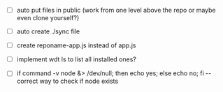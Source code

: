 - [ ] auto put files in public (work from one level above the repo or maybe even clone yourself?)
- [ ] auto create ./sync file
- [ ] create reponame-app.js instead of app.js
- [ ] implement wdt ls to list all installed ones?

- [ ] if command -v node &> /dev/null; then echo yes; else echo no; fi -- correct way to check if node exists
